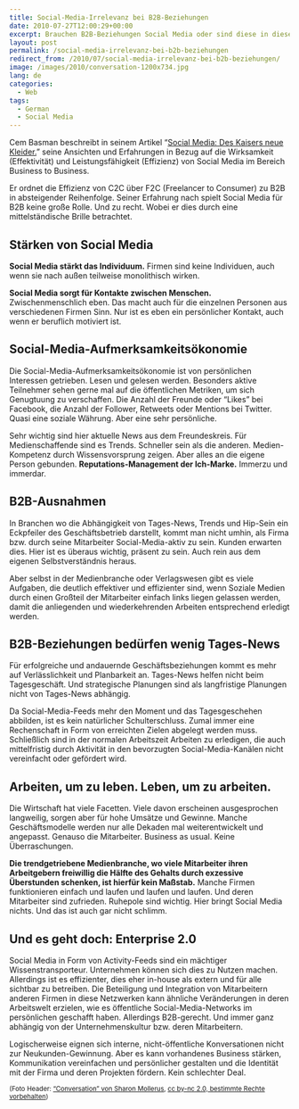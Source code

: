 ```yaml
---
title: Social-Media-Irrelevanz bei B2B-Beziehungen
date: 2010-07-27T12:00:29+00:00
excerpt: Brauchen B2B-Beziehungen Social Media oder sind diese in diesem Kontext irrelevant?
layout: post
permalink: /social-media-irrelevanz-bei-b2b-beziehungen
redirect_from: /2010/07/social-media-irrelevanz-bei-b2b-beziehungen/
image: /images/2010/conversation-1200x734.jpg
lang: de
categories:
  - Web
tags:
  - German
  - Social Media
---
```

Cem Basman beschreibt in seinem Artikel “[Social Media: Des Kaisers neue Kleider.](https://sprechblase.wordpress.com/2010/07/26/social-media-des-kaisers-neue-kleider/)” seine Ansichten und Erfahrungen in Bezug auf die Wirksamkeit (Effektivität) und Leistungsfähigkeit (Effizienz) von Social Media im Bereich Business to Business.

Er ordnet die Effizienz von C2C über F2C (Freelancer to Consumer) zu B2B in absteigender Reihenfolge. Seiner Erfahrung nach spielt Social Media für B2B keine große Rolle. Und zu recht. Wobei er dies durch eine mittelständische Brille betrachtet.

## Stärken von Social Media

**Social Media stärkt das Individuum.** Firmen sind keine Individuen, auch wenn sie nach außen teilweise monolithisch wirken.

**Social Media sorgt für Kontakte zwischen Menschen.** Zwischenmenschlich eben. Das macht auch für die einzelnen Personen aus verschiedenen Firmen Sinn. Nur ist es eben ein persönlicher Kontakt, auch wenn er beruflich motiviert ist.

## Social-Media-Aufmerksamkeitsökonomie

Die Social-Media-Aufmerksamkeitsökonomie ist von persönlichen Interessen getrieben. Lesen und gelesen werden. Besonders aktive Teilnehmer sehen gerne mal auf die öffentlichen Metriken, um sich Genugtuung zu verschaffen. Die Anzahl der Freunde oder “Likes” bei Facebook, die Anzahl der Follower, Retweets oder Mentions bei Twitter. Quasi eine soziale Währung. Aber eine sehr persönliche.

Sehr wichtig sind hier aktuelle News aus dem Freundeskreis. Für Medienschaffende sind es Trends. Schneller sein als die anderen. Medien-Kompetenz durch Wissensvorsprung zeigen. Aber alles an die eigene Person gebunden. **Reputations-Management der Ich-Marke.** Immerzu und immerdar.

## B2B-Ausnahmen

In Branchen wo die Abhängigkeit von Tages-News, Trends und Hip-Sein ein Eckpfeiler des Geschäftsbetrieb darstellt, kommt man nicht umhin, als Firma bzw. durch seine Mitarbeiter Social-Media-aktiv zu sein. Kunden erwarten dies. Hier ist es überaus wichtig, präsent zu sein. Auch rein aus dem eigenen Selbstverständnis heraus.

Aber selbst in der Medienbranche oder Verlagswesen gibt es viele Aufgaben, die deutlich effektiver und effizienter sind, wenn Soziale Medien durch einen Großteil der Mitarbeiter einfach links liegen gelassen werden, damit die anliegenden und wiederkehrenden Arbeiten entsprechend erledigt werden.

## B2B-Beziehungen bedürfen wenig Tages-News

Für erfolgreiche und andauernde Geschäftsbeziehungen kommt es mehr auf Verlässlichkeit und Planbarkeit an. Tages-News helfen nicht beim Tagesgeschäft. Und strategische Planungen sind als langfristige Planungen nicht von Tages-News abhängig.

Da Social-Media-Feeds mehr den Moment und das Tagesgeschehen abbilden, ist es kein natürlicher Schulterschluss. Zumal immer eine Rechenschaft in Form von erreichten Zielen abgelegt werden muss. Schließlich sind in der normalen Arbeitszeit Arbeiten zu erledigen, die auch mittelfristig durch Aktivität in den bevorzugten Social-Media-Kanälen nicht vereinfacht oder gefördert wird.

## Arbeiten, um zu leben. Leben, um zu arbeiten.

Die Wirtschaft hat viele Facetten. Viele davon erscheinen ausgesprochen langweilig, sorgen aber für hohe Umsätze und Gewinne. Manche Geschäftsmodelle werden nur alle Dekaden mal weiterentwickelt und angepasst. Genauso die Mitarbeiter. Business as usual. Keine Überraschungen.

**Die trendgetriebene Medienbranche, wo viele Mitarbeiter ihren Arbeitgebern freiwillig die Hälfte des Gehalts durch exzessive Überstunden schenken, ist hierfür kein Maßstab.** Manche Firmen funktionieren einfach und laufen und laufen und laufen. Und deren Mitarbeiter sind zufrieden. Ruhepole sind wichtig. Hier bringt Social Media nichts. Und das ist auch gar nicht schlimm.

## Und es geht doch: Enterprise 2.0

Social Media in Form von Activity-Feeds sind ein mächtiger Wissenstransporteur. Unternehmen können sich dies zu Nutzen machen. Allerdings ist es effizienter, dies eher in-house als extern und für alle sichtbar zu betreiben. Die Beteiligung und Integration von Mitarbeitern anderen Firmen in diese Netzwerken kann ähnliche Veränderungen in deren Arbeitswelt erzielen, wie es öffentliche Social-Media-Networks im persönlichen geschafft haben. Allerdings B2B-gerecht. Und immer ganz abhängig von der Unternehmenskultur bzw. deren Mitarbeitern.

Logischerweise eignen sich interne, nicht-öffentliche Konversationen nicht zur Neukunden-Gewinnung. Aber es kann vorhandenes Business stärken, Kommunikation vereinfachen und persönlicher gestalten und die Identität mit der Firma und deren Projekten fördern. Kein schlechter Deal.

<small>(Foto Header: [“Conversation” von Sharon Mollerus](https://www.flickr.com/photos/clairity/154640125/), [cc by-nc 2.0, bestimmte Rechte vorbehalten](https://creativecommons.org/licenses/by-nc/2.0/))</small>